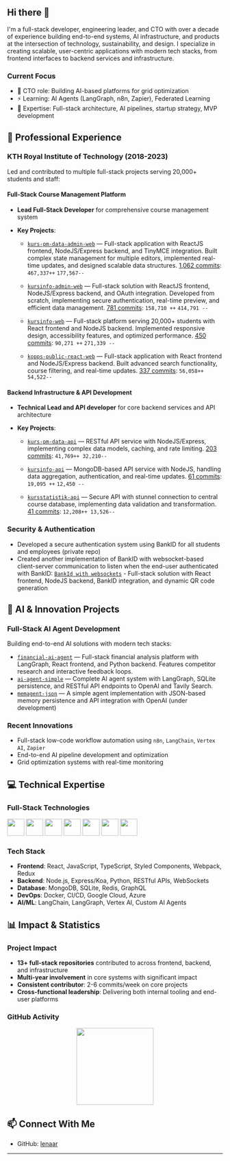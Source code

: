 ## Hi there 👋

<!--
**lenaar/lenaar** is a ✨ _special_ ✨ repository because its `README.md` (this file) appears on your GitHub profile.

Here are some ideas to get you started:

- 🔭 I’m currently working on ...
- 🌱 I’m currently learning ...
- 👯 I’m looking to collaborate on ...
- 🤔 I’m looking for help with ...
- 💬 Ask me about ...
- 📫 How to reach me: ...
- 😄 Pronouns: ...
- ⚡ Fun fact: ...
-->

I'm a full-stack developer, engineering leader, and CTO with over a decade of experience building end-to-end systems, AI infrastructure, and products at the intersection of technology, sustainability, and design. I specialize in creating scalable, user-centric applications with modern tech stacks, from frontend interfaces to backend services and infrastructure.

### Current Focus
- 🌱 CTO role: Building AI-based platforms for grid optimization
- ⚡ Learning: AI Agents (LangGraph, n8n, Zapier), Federated Learning
- 💬 Expertise: Full-stack architecture, AI pipelines, startup strategy, MVP development

## 🚀 Professional Experience

### KTH Royal Institute of Technology (2018-2023)
Led and contributed to multiple full-stack projects serving 20,000+ students and staff:

#### Full-Stack Course Management Platform
- **Lead Full-Stack Developer** for comprehensive course management system
- **Key Projects**:

  - [`kurs-pm-data-admin-web`](https://github.com/KTH/kurs-pm-data-admin-web) — Full-stack application with ReactJS frontend, NodeJS/Express backend, and TinyMCE integration. Built complex state management for multiple editors, implemented real-time updates, and designed scalable data structures. [1,062 commits](https://github.com/KTH/kurs-pm-data-admin-web/commits?author=lenaar): `467,337++` `177,567--`
  
  - [`kursinfo-admin-web`](https://github.com/KTH/kursinfo-admin-web) — Full-stack solution with ReactJS frontend, NodeJS/Express backend, and OAuth integration. Developed from scratch, implementing secure authentication, real-time preview, and efficient data management. [781 commits](https://github.com/KTH/kursinfo-admin-web/commits?author=lenaar): `158,710 ++` `414,791 --`
  
  - [`kursinfo-web`](https://github.com/KTH/kursinfo-web) — Full-stack platform serving 20,000+ students with React frontend and NodeJS backend. Implemented responsive design, accessibility features, and optimized performance. [450 commits](https://github.com/KTH/kursinfo-web/commits?author=lenaar): `90,271 ++` `271,339 --`
  
  - [`kopps-public-react-web`](https://github.com/KTH/kopps-public-react-web) — Full-stack application with React frontend and NodeJS/Express backend. Built advanced search functionality, course filtering, and real-time updates. [337 commits](https://github.com/KTH/kopps-public-react-web/commits?author=lenaar): `56,058++ 54,522--`

#### Backend Infrastructure & API Development
- **Technical Lead and API developer** for core backend services and API architecture
- **Key Projects**:

  - [`kurs-pm-data-api`](https://github.com/KTH/kurs-pm-data-api) — RESTful API service with NodeJS/Express, implementing complex data models, caching, and rate limiting. [203 commits](https://github.com/KTH/kurs-pm-data-api/commits?author=lenaar): `41,769++ 32,210--`
  
  - [`kursinfo-api`](https://github.com/KTH/kursinfo-api) — MongoDB-based API service with NodeJS, handling data aggregation, authentication, and real-time updates. [61 commits](https://github.com/KTH/kursinfo-api/commits?author=lenaar): `19,095 ++` `12,450 --`
  
  - [`kursstatistik-api`](https://github.com/KTH/kursstatistik-api) — Secure API with stunnel connection to central course database, implementing data validation and transformation. [41 commits](https://github.com/KTH/kursstatistik-api/commits?author=lenaar): `12,208++ 13,526--`

### Security & Authentication
- Developed a secure authentication system using BankID for all students and employees (private repo)
- Created another implementation of BankID with websocket-based client-server communication to listen when the end-user authenticated with BankID: [`BankId with websockets`](https://github.com/lenaar/poc-broccoli-bank-id-app) - Full-stack solution with React frontend, NodeJS backend, BankID integration, and dynamic QR code generation

## 🤖 AI & Innovation Projects

### Full-Stack AI Agent Development
Building end-to-end AI solutions with modern tech stacks:

- [`financial-ai-agent`](https://github.com/lenaar/financial-ai-agent) — Full-stack financial analysis platform with LangGraph, React frontend, and Python backend. Features competitor research and interactive feedback loops.
- [`ai-agent-simple`](https://github.com/lenaar/ai-agent-simple) — Complete AI agent system with LangGraph, SQLite persistence, and RESTful API endpoints to OpenAI and Tavily Search.
- [`memagent-json`](https://github.com/lenaar/memagent-json) — A simple agent implementation with JSON-based memory persistence and API integration with OpenAI (under development)

### Recent Innovations
- Full-stack low-code workflow automation using `n8n`, `LangChain`, `Vertex AI`, `Zapier`
- End-to-end AI pipeline development and optimization
- Grid optimization systems with real-time monitoring

## 💻 Technical Expertise

### Full-Stack Technologies
<p align="left">
  <img src="https://cdn.jsdelivr.net/gh/devicons/devicon/icons/python/python-original.svg" width="40" height="40"/>
  <img src="https://cdn.jsdelivr.net/gh/devicons/devicon/icons/react/react-original.svg" width="40" height="40"/>
  <img src="https://cdn.jsdelivr.net/gh/devicons/devicon/icons/javascript/javascript-original.svg" width="40" height="40"/>
  <img src="https://cdn.jsdelivr.net/gh/devicons/devicon/icons/docker/docker-original.svg" width="40" height="40"/>
  <img src="https://cdn.jsdelivr.net/gh/devicons/devicon/icons/nodejs/nodejs-original.svg" width="40" height="40"/>
  <img src="https://cdn.jsdelivr.net/gh/devicons/devicon/icons/googlecloud/googlecloud-original.svg" width="40" height="40"/>
  <img src="https://cdn.jsdelivr.net/gh/devicons/devicon/icons/azure/azure-original.svg" width="40" height="40"/>
</p>

### Tech Stack
- **Frontend**: React, JavaScript, TypeScript, Styled Components, Webpack, Redux
- **Backend**: Node.js, Express/Koa, Python, RESTful APIs, WebSockets
- **Database**: MongoDB, SQLite, Redis, GraphQL
- **DevOps**: Docker, CI/CD, Google Cloud, Azure
- **AI/ML**: LangChain, LangGraph, Vertex AI, Custom AI Agents

## 📊 Impact & Statistics

### Project Impact
- **13+ full-stack repositories** contributed to across frontend, backend, and infrastructure
- **Multi-year involvement** in core systems with significant impact
- **Consistent contributor**: 2-6 commits/week on core projects
- **Cross-functional leadership**: Delivering both internal tooling and end-user platforms

### GitHub Activity
<p align="center">
  <img height="180em" src="https://github-readme-stats.vercel.app/api/top-langs/?username=lenaar&layout=compact&hide_border=true&show=reviews,discussions_started,discussions_answered,prs_merged,prs_merged_percentage&langs_count=10&theme=default"/>
</p>

## 📫 Connect With Me
- GitHub: [lenaar](https://github.com/lenaar)

---






